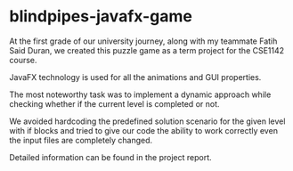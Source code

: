 # blindpipes-javafx-game

At the first grade of our university journey, along with my teammate Fatih Said Duran, we created this puzzle game as a term project for the CSE1142 course.

JavaFX technology is used for all the animations and GUI properties.

The most noteworthy task was to implement a dynamic approach while checking whether if the current level is completed or not. 

We avoided hardcoding the predefined solution scenario for the given level with if blocks and tried to give our code the ability to work correctly even the input files are completely changed.

Detailed information can be found in the project report.
